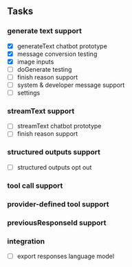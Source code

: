 ## Tasks

### generate text support

- [x] generateText chatbot prototype
- [x] message conversion testing
- [x] image inputs
- [ ] doGenerate testing
- [ ] finish reason support
- [ ] system & developer message support
- [ ] settings

### streamText support

- [ ] streamText chatbot prototype
- [ ] finish reason support

### structured outputs support

- [ ] structured outputs opt out

### tool call support

### provider-defined tool support

### previousResponseId support

### integration

- [ ] export responses language model
